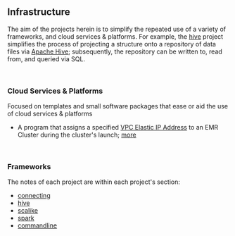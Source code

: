 <br>

## Infrastructure

The aim of the projects herein is to simplify the repeated use of a variety of frameworks, and cloud services & platforms.  For example,
the [hive](./hive/README.md) project simplifies the process of projecting a structure onto a repository of data files
via [Apache Hive](https://hive.apache.org/); subsequently, the repository can be written to, read from, and queried
via SQL.

<br>

### Cloud Services & Platforms

Focused on templates and small software packages that ease or aid the use of cloud services & platforms

* A program that assigns a specified [VPC Elastic IP Address](https://docs.aws.amazon.com/vpc/latest/userguide/vpc-eips.html) to an EMR Cluster during the cluster's launch; [more](./cloud/amazon/internetprotocol)

<br>

### Frameworks

The notes of each project are within each project's section:

* [connecting](./frameworks/connecting/README.md)
* [hive](./frameworks/hive/README.md)
* [scalike](./frameworks/scalike/README.md)
* [spark](./frameworks/spark/README.md)
* [commandline](./frameworks/commandline/README.md)
